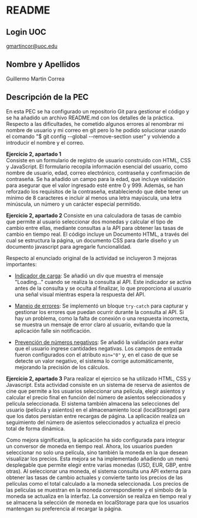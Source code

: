 # README

## Login UOC
gmartincor@uoc.edu

## Nombre y Apellidos
Guillermo Martin Correa

## Descripción de la PEC
En esta PEC se ha configurado un repositorio Git para gestionar el código y se ha añadido un archivo README.md con los detalles de la práctica. Respecto a las dificultades, he cometido algunos errores al renombrar mi nombre de usuario y mi correo en git pero lo he podido solucionar usando el comando "$ git config --global --remove-section user" y volviendo a introducir el nombre y el correo.

 **Ejercicio 2, apartado 1**  
 Consiste en un formulario de registro de usuario construido con HTML, CSS y JavaScript. El formulario recopila información esencial del usuario, como nombre de usuario, edad, correo electrónico, contraseña y confirmación de contraseña. Se ha añadido un campo para la edad, que incluye validación para asegurar que el valor ingresado esté entre 0 y 999. Además, se han reforzado los requisitos de la contraseña, estableciendo que debe tener un mínimo de 8 caracteres e incluir al menos una letra mayúscula, una letra minúscula, un número y un carácter especial permitido.

 **Ejercicio 2, apartado 2** 
Consiste en una calculadora de tasas de cambio que permite al usuario seleccionar dos monedas y calcular el tipo de cambio entre ellas, mediante consultas a la API para obtener las tasas de cambio en tiempo real. El código incluye un Documento HTML, a través del cual se estructura la página, un documento CSS para darle diseño  y un documento javascript para agregarle funcionalidad.

Respecto al enunciado original de la actividad se incluyeron 3 mejoras importantes:

- <u>Indicador de carga</u>: Se añadió un div que muestra el mensaje "Loading..." cuando se realiza la consulta al API. Este indicador se activa antes de la consulta y se oculta al finalizar, lo que proporciona al usuario una señal visual mientras espera la respuesta del API.

- <u>Manejo de errores</u>: Se implementó un bloque `try-catch` para capturar y gestionar los errores que puedan ocurrir durante la consulta al API. Si hay un problema, como la falta de conexión o una respuesta incorrecta, se muestra un mensaje de error claro al usuario, evitando que la aplicación falle sin notificación.

- <u>Prevención de números negativos</u>: Se añadió la validación para evitar que el usuario ingrese cantidades negativas. Los campos de entrada fueron configurados con el atributo `min="0"` y, en el caso de que se detecte un valor negativo, el sistema lo corrige automáticamente, mejorando la precisión de los cálculos.


**Ejercicio 2, apartado 3** 
Para realizar el ejercico se ha utilizado HTML, CSS y Javascript. Esta actividad consiste en un sistema de reserva de asientos de cine que permite a los usuarios seleccionar una película, elegir asientos y calcular el precio final en función del número de asientos seleccionados y película seleccionada. El sistema también almacena las selecciones del usuario (película y asientos) en el almacenamiento local (localStorage) para que los datos persistan entre recargas de página. La aplicación realiza un seguimiento del número de asientos seleccionados y actualiza el precio total de forma dinámica.

Como mejora significativa, la aplicación ha sido configurada para integrar un conversor de moneda en tiempo real. Ahora, los usuarios pueden seleccionar no solo una película, sino también la moneda en la que desean visualizar los precios. Esta mejora se ha implementado añadiendo un menú desplegable que permite elegir entre varias monedas (USD, EUR, GBP, entre otras). Al seleccionar una moneda, el sistema consulta una API externa para obtener las tasas de cambio actuales y convierte tanto los precios de las películas como el total calculado a la moneda seleccionada. Los precios de las películas se muestran en la moneda correspondiente y el símbolo de la moneda se actualiza en la interfaz. La conversión se realiza en tiempo real y se almacena la selección de moneda en localStorage para que los usuarios mantengan su preferencia al recargar la página.
 
